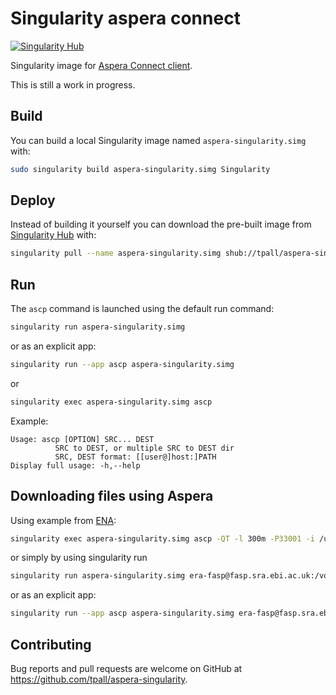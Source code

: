 # Singularity aspera connect

[![Singularity Hub](https://www.singularity-hub.org/static/img/hosted-singularity--hub-%23e32929.svg)](https://singularity-hub.org/collections/2200)

Singularity image for [Aspera Connect client](https://downloads.asperasoft.com/en/downloads/8?list).

This is still a work in progress.

## Build

You can build a local Singularity image named `aspera-singularity.simg` with:

```sh
sudo singularity build aspera-singularity.simg Singularity
```

## Deploy

Instead of building it yourself you can download the pre-built image from
[Singularity Hub](https://www.singularity-hub.org) with:

```sh
singularity pull --name aspera-singularity.simg shub://tpall/aspera-singularity
```

## Run

The `ascp` command is launched using the default run command:

```sh
singularity run aspera-singularity.simg
```

or as an explicit app:

```sh
singularity run --app ascp aspera-singularity.simg
```

or

```sh
singularity exec aspera-singularity.simg ascp
```

Example:

```console
Usage: ascp [OPTION] SRC... DEST
          SRC to DEST, or multiple SRC to DEST dir
          SRC, DEST format: [[user@]host:]PATH
Display full usage: -h,--help
```

## Downloading files using Aspera
Using example from [ENA](https://www.ebi.ac.uk/ena/browse/read-download#downloading_files_aspera):

```sh
singularity exec aspera-singularity.simg ascp -QT -l 300m -P33001 -i /usr/local/app/aspera/connect/etc/asperaweb_id_dsa.openssh era-fasp@fasp.sra.ebi.ac.uk:/vol1/fastq/SRR555/009/SRR5557999/SRR5557999_1.fastq.gz .
```

or simply by using singularity run

```sh
singularity run aspera-singularity.simg era-fasp@fasp.sra.ebi.ac.uk:/vol1/fastq/SRR555/009/SRR5557999/SRR5557999_1.fastq.gz .
```

or as an explicit app:
```sh
singularity run --app ascp aspera-singularity.simg era-fasp@fasp.sra.ebi.ac.uk:/vol1/fastq/SRR555/009/SRR5557999/SRR5557999_1.fastq.gz .
```


## Contributing

Bug reports and pull requests are welcome on GitHub at
https://github.com/tpall/aspera-singularity.

